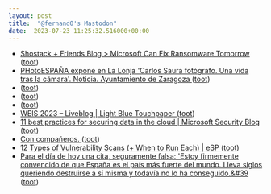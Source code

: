 ```yaml
---
layout: post
title:  "@fernand0's Mastodon"
date:  2023-07-23 11:25:32.516000+00:00
---
```

*  [Shostack + Friends Blog > Microsoft Can Fix Ransomware Tomorrow ](https://shostack.org/blog/microsoft-can-fix-ransomware-tomorrow) ([toot](https://mastodon.social/@fernand0/110763149395148457))
*  [PHotoESPAÑA expone en La Lonja 'Carlos Saura fotógrafo. Una vida tras la cámara'. Noticia. Ayuntamiento de Zaragoza ](https://www.zaragoza.es/sede/portal/cultura/servicio/noticia/32309) ([toot](https://mastodon.social/@fernand0/110762861346404044))
*  [ ](https://nixnet.social/users/sl1200) ([toot](https://mastodon.social/@fernand0/110762753051708621))
*  [ ](https://mastodon.social/@asanzdiego) ([toot](https://mastodon.social/@fernand0/110762743384852160))
*  [ ](https://mastodon.social/users/fernand0/statuses/110762739936295314/activity) ([toot](https://mastodon.social/users/fernand0/statuses/110762739936295314/activity))
*  [WEIS 2023 – Liveblog \| Light Blue Touchpaper ](https://www.lightbluetouchpaper.org/2023/07/05/weis-2023-liveblog) ([toot](https://mastodon.social/@fernand0/110762692681687088))
*  [11 best practices for securing data in the cloud \| Microsoft Security Blog ](https://www.microsoft.com/en-us/security/blog/2023/07/05/11-best-practices-for-securing-data-in-cloud-services) ([toot](https://mastodon.social/@fernand0/110762451087493095))
*  [Con compañeros. ](https://avecesunafoto.wordpress.com/2023/07/22/con-companeros) ([toot](https://mastodon.social/@fernand0/110762232638912918))
*  [12 Types of Vulnerability Scans (+ When to Run Each) \| eSP ](https://www.esecurityplanet.com/networks/types-of-vulnerability-scans) ([toot](https://mastodon.social/@fernand0/110762161927514105))
*  [Para el día de hoy una cita, seguramente falsa: &#39;Estoy firmemente convencido de que España es el país más fuerte del mundo. Lleva siglos queriendo destruirse a sí misma y todavía no lo ha conseguido.&#39 ](https://mastodon.social/@fernand0/110762133549492734) ([toot](https://mastodon.social/@fernand0/110762133549492734))
